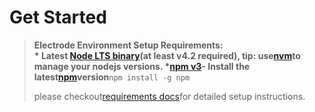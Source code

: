 # Get Started

> **Electrode Environment Setup Requirements:**  
> **\* Latest **[**Node LTS binary**](https://nodejs.org/en/)**\(at least v4.2 required\), tip: use**[**nvm**](https://github.com/creationix/nvm)**to manage your nodejs versions. \***[**npm v3**](https://github.com/npm/npm/releases/tag/v3.0.0)**- Install the latest**[**npm**](https://www.npmjs.com/)**version**`npm install -g npm`
>
> please checkout[requirements docs](http://www.electrode.io/docs/requirements.html)for detailed setup instructions.



